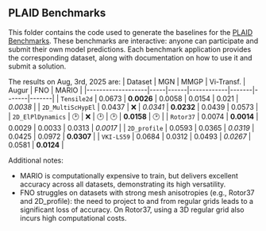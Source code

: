 ## PLAID Benchmarks

This folder contains the code used to generate the baselines for the [PLAID Benchmarks](https://huggingface.co/PLAIDcompetitions). These benchmarks are interactive: anyone can participate and submit their own model predictions. Each benchmark application provides the corresponding dataset, along with documentation on how to use it and submit a solution.

<!-- | Dataset           | MGN | MMGP | Vi-Transf. | Augur | FNO | MARIO |
|-------------------|-----|------|------------|-------|-------|-------|
| `Tensile2d`       | 🔵  |  🔵  |   🔵     |  🔵   |   ✅  |  ✅  |
| `2D_MultiScHypEl` | 🔵  |  ❌  |   🔵     |  🔵   |   ✅  |  ✅  |
| `2D_ElPlDynamics` | 🕑  |  ❌  |   🕑     |  🕑    |  🔵  |  🕑  |
| `Rotor37`         | 🔵  |  🔵  |   🔵     |  🔵   |   ✅  |  ✅  |
| `2D_profile`      | 🔵  |  🔵  |   🔵     |  ✅   |   ✅  |  ✅  |
| `VKI-LS59`        | 🔵  |  🔵  |   🔵     |  🔵   |   ✅  |  🔵  |
- 🔵: Present in initial submission
- ✅: Added post-submission on Hugging Face
- ❌: Not compatible with topology variation
  -->
The results on Aug, 3rd, 2025 are:
 | Dataset           | MGN | MMGP | Vi-Transf. | Augur | FNO | MARIO |
|-------------------|-----|------|------------|-------|-------|-------|
| `Tensile2d`       |  0.0673 |  **0.0026**  |   0.0058     |  0.0154   |  0.021  |  *0.0038*  |
| `2D_MultiScHypEl` | 0.0437  |  ❌  |   *0.0341*     |  **0.0232**   |   0.0439  |  0.0573  |
| `2D_ElPlDynamics` | 🕑  |  ❌  |   🕑     |  🕑    |  **0.0158**  |  🕑  |
| `Rotor37`         | 0.0074  |  **0.0014**  |   0.0029     |  0.0033   |   0.0313  |  *0.0017*  |
| `2D_profile`      |  0.0593 |  0.0365  |   *0.0319*     |  0.0425   |  0.0972  |  **0.0307**  |
| `VKI-LS59`        | 0.0684  |  0.0312  |   0.0493     |  *0.0267*   |   0.0581  |  **0.0124**  |

Additional notes:
- MARIO is computationally expensive to train, but delivers excellent accuracy across all datasets, demonstrating its high versatility.
- FNO struggles on datasets with strong mesh anisotropies (e.g., Rotor37 and 2D_profile): the need to project to and from regular grids leads to a significant loss of accuracy. On Rotor37, using a 3D regular grid also incurs high computational costs.